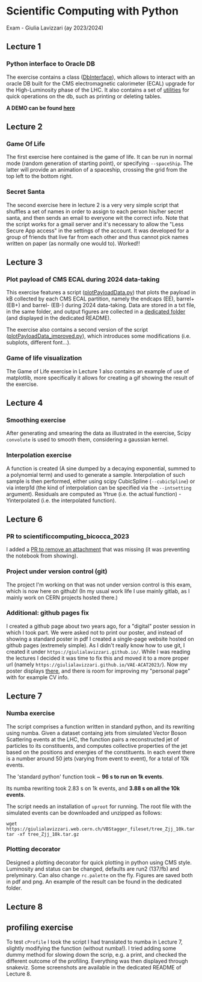 # Scientific Computing with Python
Exam - Giulia Lavizzari (ay 2023/2024)


## Lecture 1 
### Python interface to Oracle DB
The exercise contains a class ([DbInterface](https://github.com/GiuliaLavizzari/SciComp_python/blob/09459dc00b621f894b7a7fcb1f8f6fb99c8d673b/Lecture1/DbInterface.py)), which allows to interact with an oracle DB built for the CMS electromagnetic calorimeter (ECAL) upgrade for the High-Luminosity phase of the LHC.
It also contains a set of [utilities](https://github.com/GiuliaLavizzari/SciComp_python/tree/09459dc00b621f894b7a7fcb1f8f6fb99c8d673b/Lecture1/scripts) for quick operations on the db, such as printing or deleting tables.

**A DEMO can be found [here](https://drive.google.com/file/d/1M7lp7QczL5PBuhEJal0w_ra4H_J0Agxl/view?usp=sharing)**

## Lecture 2

### Game Of Life
The first exercise here contained is the game of life. It can be run in normal mode (random generation of starting point), or specifying `--spaceShip`. The latter will provide an animation of a spaceship, crossing the grid from the top left to the bottom right.

### Secret Santa
The second exercise here in lecture 2 is a very very simple script that shuffles a set of names in order to assign to each person his/her secret santa, and then sends an email to everyone wit the correct info. Note that the script works for a gmail server and it's necessary to allow the "Less Secure App access" in the settings of the account.
It was developed for a group of friends that live far from each other and thus cannot pick names written on paper (as normally one would to). Worked!!

## Lecture 3

### Plot payload of CMS ECAL during 2024 data-taking
This exercise features a script ([plotPayloadData.py](https://github.com/GiuliaLavizzari/SciComp_python/blob/75c017603d64ff77d7f57596fa51d0246953568c/Lecture3/plotPayloadData.py)) that plots the payload in kB collected by each CMS ECAL partition, namely the endcaps (EE), barrel+ (EB+) and barrel- (EB-) during 2024 data-taking. Data are stored in a txt file, in the same folder, and output figures are collected in a [dedicated folder](https://github.com/GiuliaLavizzari/SciComp_python/tree/75c017603d64ff77d7f57596fa51d0246953568c/Lecture3/images) (and displayed in the dedicated README).

The exercise also contains a second version of the script ([plotPayloadData_improved.py](https://github.com/GiuliaLavizzari/SciComp_python/blob/75c017603d64ff77d7f57596fa51d0246953568c/Lecture3/plotPayloadData_improved.py)), which introduces some modifications (i.e. subplots, different font...).

### Game of life visualization
The Game of Life exercise in Lecture 1 also contains an example of use of matplotlib, more specifically it allows for creating a gif showing the result of the exercise.

## Lecture 4

### Smoothing exercise
After generating and smearing the data as illustrated in the exercise, Scipy `convolute` is used to smooth them, considering a gaussian kernel.

### Interpolation exercise
A function is created (A sine dumped by a decaying exponential, summed to a polynomial term) and used to generate a sample.
Interpolation of such sample is then performed, either using scipy CubicSpline (`--cubicSpline`) or via interp1d (the kind of interpolation can be specified via the `--intsetting` argument).
Residuals are computed as Ytrue (i.e. the actual function) -  Yinterpolated (i.e. the interpolated function).


## Lecture 6

### PR to scientificcomputing_bicocca_2023
I added a [PR to remove an attachment](https://github.com/dgerosa/scientificcomputing_bicocca_2023/pull/12) that was missing (it was preventing the notebook from showing).

### Project under version control (git)
The project I'm working on that was not under version control is this exam, which is now here on github! 
(In my usual work life I use mainly gitlab, as I mainly work on CERN projects hosted there.)

### Additional: github pages fix
I created a github page about two years ago, for a "digital" poster session in which I took part. We were asked not to print our poster, and instead of showing a standard poster in pdf I created a single-page website hosted on github pages (extremely simple). As I didn't really know how to use git, I created it under `https://giulialavizzari.github.io/`. While I was reading the lectures I decided it was time to fix this and moved it to a more proper url (namely `https://giulialavizzari.github.io/VAE-ACAT2023/`). Now my poster displays [there](https://giulialavizzari.github.io/VAE-ACAT2023/), and there is room for improving my "personal page" with for example CV info.


## Lecture 7

### Numba exercise
The script comprises a function written in standard python, and its rewriting using numba. Given a dataset containg jets from simulated Vector Boson Scattering events at the LHC, the function pairs a reconstructed jet of particles to its constituents, and computes collective properties of the jet based on the positions and energies of the constituents. In each event there is a number around 50 jets (varying from event to event), for a total of 10k events. 

The 'standard python' function took ~ **96 s to run on 1k events**.

Its numba rewriting took 2.83 s on 1k events, and **3.88 s on all the 10k events**.

The script needs an installation of `uproot` for running. The root file with the simulated events can be downloaded and unzipped as follows:
```
wget https://giulialavizzari.web.cern.ch/VBStagger_fileset/tree_Zjj_10k.tar.gz
tar -xf tree_Zjj_10k.tar.gz
```
### Plotting decorator
Designed a plotting decorator for quick plotting in python using CMS style. Luminosity and status can be changed, defaults are run2 (137/fb) and prelyminary. Can also change `rc.palette` on the fly. Figures are saved both in pdf and png. An example of the result can be found in the dedicated folder.


## Lecture 8

## profiling exercise
To test `cProfile` I took the script I had translated to numba in Lecture 7, slightly modifying the function (without numba!). I tried adding some dummy method for slowing down the scrip, e.g. a print, and checked the different outcome of the profiling. Everything was then displayed through snakeviz. Some screenshots are available in the dedicated README of Lecture 8.
